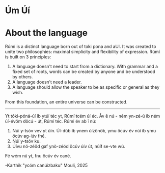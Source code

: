 # Úm Úí
# About the language

Rúmí is a distinct language born out of toki pona and aUI. It was created to unite two philosophies: maximal simplicity and flexibility of expression. Rúmí is built on 3 principles:

1. A language doesn't need to start from a dictionary. With grammar and a fixed set of roots, words can be created by anyone and be understood by others.
2. A language doesn't need a leader.
3. A language should allow the speaker to be as specific or general as they wish.

From this foundation, an entire universe can be constructed.

---

Yt tóki-póná-úí íb ytúí téc yt, Rúmí tcém úí éc. Âv ê nú - ném yn-zé-ú íb ném úí-évöm döcú - út, Rúmí téc. Rúmí év ab î nú: 

1. Núí y-tsóv vev yt úín. Úí-dúb íb ynem úízönöb, ymu öcúv év núí íb ymu öcúv ag-iúv fné. 
2. Núí y-tsóv ku.
3. Úívu nö-zéöd gaf ynö-zéöd öcúv úív út, núíf se-vte wú.

Fé wém nú yt, fnu öcúv év cané.


-Karthik "ycöm canúízbaku" Mouli, 2025

